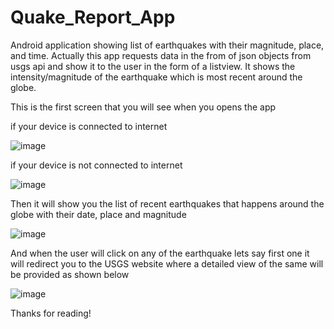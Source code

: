 # Quake_Report_App
Android application showing list of earthquakes with their magnitude, place, and time.
Actually this app requests data in the from of json objects from usgs api and show it to the user in the form of a listview.
It shows the intensity/magnitude of the earthquake which is most recent around the globe.

This is the first screen that you will see when you opens the app

if your device is connected to internet


![image](https://user-images.githubusercontent.com/76556877/158991490-079e208a-e0c4-4f84-97ce-944a6b258713.png)


if your device is not connected to internet


![image](https://user-images.githubusercontent.com/76556877/158992386-cfda3bd3-68b7-47a2-95bc-cd0940283965.png)

Then it will show you the list of recent earthquakes that happens around the globe with their
date, place and magnitude

![image](https://user-images.githubusercontent.com/76556877/158993011-d06983e5-35ac-4dba-b255-9d8615afc674.png)

And when the user will click on any of the earthquake lets say first one it will redirect you to the USGS website
where a detailed view of the same will be provided as shown below

![image](https://user-images.githubusercontent.com/76556877/158993592-f2fb2fe6-085a-4bae-b2df-d7ebb8dfc58f.png)

Thanks for reading!




